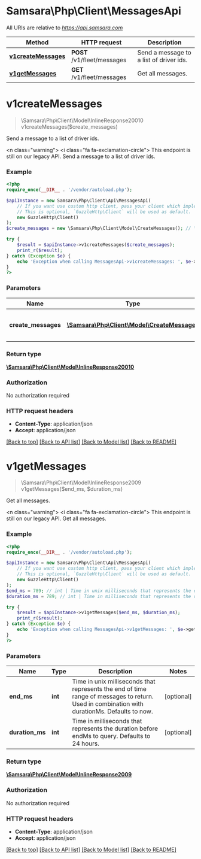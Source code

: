 # Samsara\Php\Client\MessagesApi

All URIs are relative to *https://api.samsara.com*

Method | HTTP request | Description
------------- | ------------- | -------------
[**v1createMessages**](MessagesApi.md#v1createMessages) | **POST** /v1/fleet/messages | Send a message to a list of driver ids.
[**v1getMessages**](MessagesApi.md#v1getMessages) | **GET** /v1/fleet/messages | Get all messages.


# **v1createMessages**
> \Samsara\Php\Client\Model\InlineResponse20010 v1createMessages($create_messages)

Send a message to a list of driver ids.

<n class=\"warning\"> <nh> <i class=\"fa fa-exclamation-circle\"></i> This endpoint is still on our legacy API. </nh> </n>  Send a message to a list of driver ids.

### Example
```php
<?php
require_once(__DIR__ . '/vendor/autoload.php');

$apiInstance = new Samsara\Php\Client\Api\MessagesApi(
    // If you want use custom http client, pass your client which implements `GuzzleHttp\ClientInterface`.
    // This is optional, `GuzzleHttp\Client` will be used as default.
    new GuzzleHttp\Client()
);
$create_messages = new \Samsara\Php\Client\Model\CreateMessages(); // \Samsara\Php\Client\Model\CreateMessages | Text to send to a list of driverIds.

try {
    $result = $apiInstance->v1createMessages($create_messages);
    print_r($result);
} catch (Exception $e) {
    echo 'Exception when calling MessagesApi->v1createMessages: ', $e->getMessage(), PHP_EOL;
}
?>
```

### Parameters

Name | Type | Description  | Notes
------------- | ------------- | ------------- | -------------
 **create_messages** | [**\Samsara\Php\Client\Model\CreateMessages**](../Model/CreateMessages.md)| Text to send to a list of driverIds. |

### Return type

[**\Samsara\Php\Client\Model\InlineResponse20010**](../Model/InlineResponse20010.md)

### Authorization

No authorization required

### HTTP request headers

 - **Content-Type**: application/json
 - **Accept**: application/json

[[Back to top]](#) [[Back to API list]](../../README.md#documentation-for-api-endpoints) [[Back to Model list]](../../README.md#documentation-for-models) [[Back to README]](../../README.md)

# **v1getMessages**
> \Samsara\Php\Client\Model\InlineResponse2009 v1getMessages($end_ms, $duration_ms)

Get all messages.

<n class=\"warning\"> <nh> <i class=\"fa fa-exclamation-circle\"></i> This endpoint is still on our legacy API. </nh> </n>  Get all messages.

### Example
```php
<?php
require_once(__DIR__ . '/vendor/autoload.php');

$apiInstance = new Samsara\Php\Client\Api\MessagesApi(
    // If you want use custom http client, pass your client which implements `GuzzleHttp\ClientInterface`.
    // This is optional, `GuzzleHttp\Client` will be used as default.
    new GuzzleHttp\Client()
);
$end_ms = 789; // int | Time in unix milliseconds that represents the end of time range of messages to return. Used in combination with durationMs. Defaults to now.
$duration_ms = 789; // int | Time in milliseconds that represents the duration before endMs to query. Defaults to 24 hours.

try {
    $result = $apiInstance->v1getMessages($end_ms, $duration_ms);
    print_r($result);
} catch (Exception $e) {
    echo 'Exception when calling MessagesApi->v1getMessages: ', $e->getMessage(), PHP_EOL;
}
?>
```

### Parameters

Name | Type | Description  | Notes
------------- | ------------- | ------------- | -------------
 **end_ms** | **int**| Time in unix milliseconds that represents the end of time range of messages to return. Used in combination with durationMs. Defaults to now. | [optional]
 **duration_ms** | **int**| Time in milliseconds that represents the duration before endMs to query. Defaults to 24 hours. | [optional]

### Return type

[**\Samsara\Php\Client\Model\InlineResponse2009**](../Model/InlineResponse2009.md)

### Authorization

No authorization required

### HTTP request headers

 - **Content-Type**: application/json
 - **Accept**: application/json

[[Back to top]](#) [[Back to API list]](../../README.md#documentation-for-api-endpoints) [[Back to Model list]](../../README.md#documentation-for-models) [[Back to README]](../../README.md)

